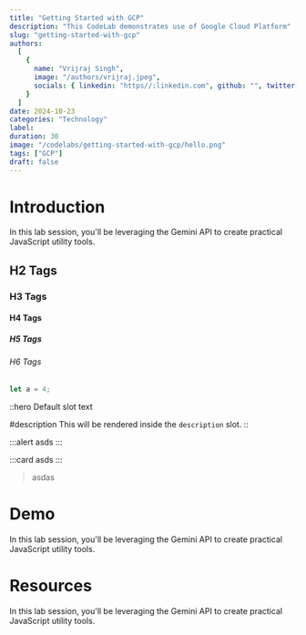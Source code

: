 ```yaml
---
title: "Getting Started with GCP"
description: "This CodeLab demonstrates use of Google Cloud Platform"
slug: "getting-started-with-gcp"
authors:
  [
    {
      name: "Vrijraj Singh",
      image: "/authors/vrijraj.jpeg",
      socials: { linkedin: "https//:linkedin.com", github: "", twitter: "" },
    }
  ]
date: 2024-10-23
categories: "Technology"
label:
duration: 30
image: "/codelabs/getting-started-with-gcp/hello.png"
tags: ["GCP"]
draft: false
---
```


# Introduction

In this lab session, you'll be leveraging the Gemini API to create practical JavaScript utility tools.
## H2 Tags
### H3 Tags
#### H4 Tags
##### H5 Tags
###### H6 Tags

```js
let a = 4;
```

::hero
Default slot text

#description
This will be rendered inside the `description` slot.
::

:::alert
asds
:::

:::card
asds
:::

> asdas

# Demo

In this lab session, you'll be leveraging the Gemini API to create practical JavaScript utility tools.

# Resources

In this lab session, you'll be leveraging the Gemini API to create practical JavaScript utility tools.

